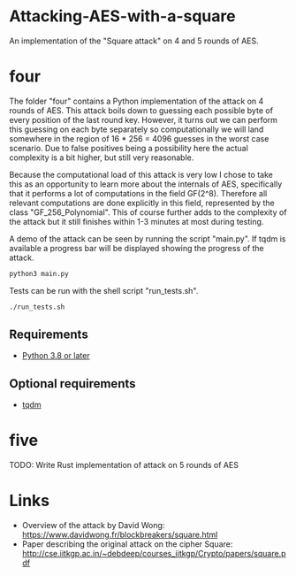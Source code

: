 # Attacking-AES-with-a-square
An implementation of the "Square attack" on 4 and 5 rounds of AES.

# four
The folder "four" contains a Python implementation of the attack on 4 rounds of AES. This attack boils down to guessing each possible byte of every position of the last round key. However, it turns out we can perform this guessing on each byte separately so computationally we will land somewhere in the region of 16 * 256 = 4096 guesses in the worst case scenario. Due to false positives being a possibility here the actual complexity is a bit higher, but still very reasonable. 

Because the computational load of this attack is very low I chose to take this as an opportunity to learn more about the internals of AES, specifically that it performs a lot of computations in the field GF(2^8). Therefore all relevant computations are done explicitly in this field, represented by the class "GF_256_Polynomial". This of course further adds to the complexity of the attack but it still finishes within 1-3 minutes at most during testing. 

A demo of the attack can be seen by running the script "main.py". If tqdm is available a progress bar will be displayed showing the progress of the attack. 

```bash
python3 main.py
```

Tests can be run with the shell script "run_tests.sh".

```bash
./run_tests.sh
```

## Requirements
- [Python 3.8 or later](https://www.python.org/downloads/)

## Optional requirements
- [tqdm](https://github.com/tqdm/tqdm#installation)

# five
TODO: Write Rust implementation of attack on 5 rounds of AES

# Links
- Overview of the attack by David Wong: https://www.davidwong.fr/blockbreakers/square.html
- Paper describing the original attack on the cipher Square: http://cse.iitkgp.ac.in/~debdeep/courses_iitkgp/Crypto/papers/square.pdf
